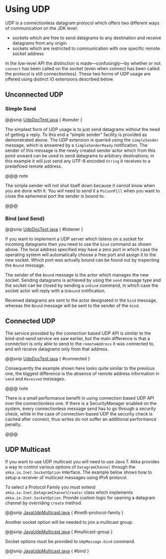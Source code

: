 <a id="io-java-udp"></a>
# Using UDP

UDP is a connectionless datagram protocol which offers two different ways of
communication on the JDK level:

>
 * sockets which are free to send datagrams to any destination and receive
datagrams from any origin
 * sockets which are restricted to communication with one specific remote
socket address

In the low-level API the distinction is made—confusingly—by whether or not
`connect` has been called on the socket (even when connect has been
called the protocol is still connectionless). These two forms of UDP usage are
offered using distinct IO extensions described below.

## Unconnected UDP

### Simple Send

@@snip [UdpDocTest.java](code/jdocs/io/UdpDocTest.java) { #sender }

The simplest form of UDP usage is to just send datagrams without the need of
getting a reply. To this end a “simple sender” facility is provided as
demonstrated above. The UDP extension is queried using the
`simpleSender` message, which is answered by a `SimpleSenderReady`
notification. The sender of this message is the newly created sender actor
which from this point onward can be used to send datagrams to arbitrary
destinations; in this example it will just send any UTF-8 encoded
`String` it receives to a predefined remote address.

@@@ note

The simple sender will not shut itself down because it cannot know when you
are done with it. You will need to send it a `PoisonPill` when you
want to close the ephemeral port the sender is bound to.

@@@

### Bind (and Send)

@@snip [UdpDocTest.java](code/jdocs/io/UdpDocTest.java) { #listener }

If you want to implement a UDP server which listens on a socket for incoming
datagrams then you need to use the `bind` command as shown above. The
local address specified may have a zero port in which case the operating system
will automatically choose a free port and assign it to the new socket. Which
port was actually bound can be found out by inspecting the `Bound`
message.

The sender of the `Bound` message is the actor which manages the new
socket. Sending datagrams is achieved by using the `send` message type
and the socket can be closed by sending a `unbind` command, in which
case the socket actor will reply with a `Unbound` notification.

Received datagrams are sent to the actor designated in the `bind`
message, whereas the `Bound` message will be sent to the sender of the
`bind`.

## Connected UDP

The service provided by the connection based UDP API is similar to the
bind-and-send service we saw earlier, but the main difference is that a
connection is only able to send to the `remoteAddress` it was connected to,
and will receive datagrams only from that address.

@@snip [UdpDocTest.java](code/jdocs/io/UdpDocTest.java) { #connected }

Consequently the example shown here looks quite similar to the previous one,
the biggest difference is the absence of remote address information in
`send` and `Received` messages.

@@@ note

There is a small performance benefit in using connection based UDP API over
the connectionless one.  If there is a SecurityManager enabled on the system,
every connectionless message send has to go through a security check, while
in the case of connection-based UDP the security check is cached after
connect, thus writes do not suffer an additional performance penalty.

@@@

## UDP Multicast

If you want to use UDP multicast you will need to use Java 7. Akka provides
a way to control various options of `DatagramChannel` through the
`akka.io.Inet.SocketOption` interface. The example below shows
how to setup a receiver of multicast messages using IPv6 protocol.

To select a Protocol Family you must extend `akka.io.Inet.DatagramChannelCreator`
class which implements `akka.io.Inet.SocketOption`. Provide custom logic
for opening a datagram channel by overriding `create` method.

@@snip [JavaUdpMulticast.java](code/jdocs/io/JavaUdpMulticast.java) { #inet6-protocol-family }

Another socket option will be needed to join a multicast group.

@@snip [JavaUdpMulticast.java](code/jdocs/io/JavaUdpMulticast.java) { #multicast-group }

Socket options must be provided to `UdpMessage.bind` command.

@@snip [JavaUdpMulticast.java](code/jdocs/io/JavaUdpMulticast.java) { #bind }
